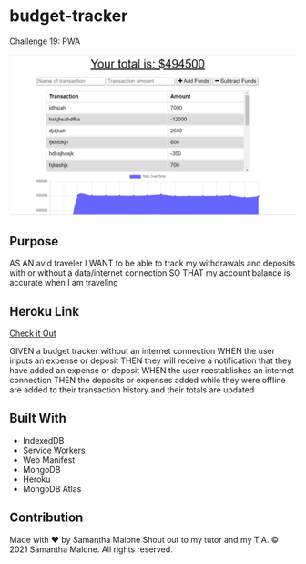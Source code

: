 # budget-tracker
Challenge 19: PWA

![Image of Budget Tracker](./snapshot.PNG)

## Purpose
AS AN avid traveler
I WANT to be able to track my withdrawals and deposits with or without a data/internet connection
SO THAT my account balance is accurate when I am traveling 

## Heroku Link
[Check it Out](https://sams-budget-tracker.herokuapp.com/)

GIVEN a budget tracker without an internet connection
WHEN the user inputs an expense or deposit
THEN they will receive a notification that they have added an expense or deposit
WHEN the user reestablishes an internet connection
THEN the deposits or expenses added while they were offline are added to their transaction history and their totals are updated

## Built With
* IndexedDB
* Service Workers
* Web Manifest
* MongoDB
* Heroku
* MongoDB Atlas

## Contribution
Made with ❤️ by Samantha Malone
Shout out to my tutor and my T.A.
© 2021 Samantha Malone. All rights reserved.
